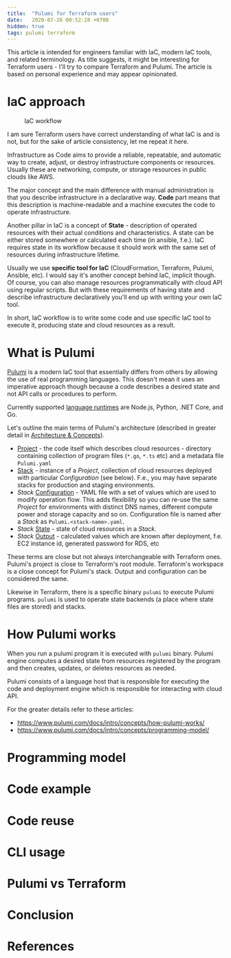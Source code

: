 ```yaml
---
title:  "Pulumi for Terraform users"
date:   2020-07-26 00:52:28 +0700
hidden: true
tags: pulumi terraform
---
```

This article is intended for engineers familiar with IaC, modern IaC tools, and related terminology. As title suggests, it might be interesting for Terraform users - I'll try to compare Terraform and Pulumi. The article is based on personal experience and may appear opinionated.

# IaC approach

<figure>
  <img src="{{ site.url }}{{ site.baseurl }}/assets/pulumi-for-tf-users/iac.svg" alt="" object-fit="cover">
  <figcaption>IaC workflow</figcaption>
</figure> 

I am sure Terraform users have correct understanding of what IaC is and is not, but for the sake of article consistency, let me repeat it here.

Infrastructure as Code aims to provide a reliable, repeatable, and automatic way to create, adjust, or destroy infrastructure components or resources. Usually these are networking, compute, or storage resources in public clouds like AWS.

The major concept and the main difference with manual administration is that you describe infrastructure in a declarative way. **Code** part means that this description is machine-readable and a machine executes the code to operate infrastructure.

Another pillar in IaC is a concept of **State**  - description of operated resources with their actual conditions and characteristics. A state can be either stored somewhere or calculated each time (in ansible, f.e.). IaC requires state in its workflow because it should work with the same set of resources during infrastructure lifetime.

Usually we use **specific tool for IaC** (CloudFormation, Terraform, Pulumi, Ansible, etc). I would say it's another concept behind IaC, implicit though. Of course, you can also manage resources programmatically with cloud API using regular scripts. But with these requirements of having state and describe infrastructure declaratively you'll end up with writing your own IaC tool.

In short, IaC workflow is to write some code and use specific IaC tool to execute it, producing state and cloud resources as a result.

# What is Pulumi

[Pulumi](https://www.pulumi.com/docs/) is a modern IaC tool that essentially differs from others by allowing the use of real programming languages. This doesn't mean it uses an imperative approach though because a code describes a desired state and not API calls or procedures to perform.

Currently supported [language runtimes](https://www.pulumi.com/docs/intro/languages/) are Node.js, Python, .NET Core, and Go.

Let's outline the main terms of Pulumi's architecture (described in greater detail in [Architecture & Concepts](https://www.pulumi.com/docs/intro/concepts/)).

* [Project](https://www.pulumi.com/docs/intro/concepts/project/) - the code itself which describes cloud resources - directory containing collection of program files (`*.go`, `*.ts` etc) and a metadata file `Pulumi.yaml`
* [Stack](https://www.pulumi.com/docs/intro/concepts/stack/) - instance of a _Project_, collection of cloud resources deployed with particular _Configuration_ (see below). F.e., you may have separate stacks for production and staging environments.
* _Stack_ [Configuration](https://www.pulumi.com/docs/intro/concepts/config/) - YAML file with a set of values which are used to modify operation flow. This adds flexibility so you can re-use the same _Project_ for environments with distinct DNS names, different compute power and storage capacity and so on. Configuration file is named after a _Stack_ as `Pulumi.<stack-name>.yaml`.
* _Stack_ [State](https://www.pulumi.com/docs/intro/concepts/state/) - state of cloud resources in a _Stack_.
* _Stack_ [Output](https://www.pulumi.com/docs/intro/concepts/programming-model/#stack-outputs) - calculated values which are known after deployment, f.e. EC2 instance id, generated password for RDS, etc

These terms are close but not always interchangeable with Terraform ones. Pulumi's project is close to Terraform's root module. Terraform's workspace is a close concept for Pulumi's stack. Output and configuration can be considered the same.

Likewise in Terraform, there is a specific binary `pulumi` to execute Pulumi programs. `pulumi` is used to operate state backends (a place where state files are stored) and stacks.

# How Pulumi works

When you run a pulumi program it is executed with `pulumi` binary. Pulumi engine computes a desired state from resources registered by the program and then creates, updates, or deletes resources as needed.

Pulumi consists of a language host that is responsible for executing the code and deployment engine which is responsible for interacting with cloud API.

For the greater details refer to these articles:
* <https://www.pulumi.com/docs/intro/concepts/how-pulumi-works/>
* <https://www.pulumi.com/docs/intro/concepts/programming-model/>

# Programming model
# Code example
# Code reuse
# CLI usage
# Pulumi vs Terraform
# Conclusion
# References